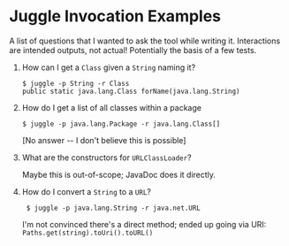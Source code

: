 # Juggle Invocation Examples

A list of questions that I wanted to ask the tool while writing it.
Interactions are intended outputs, not actual!  Potentially the basis
of a few tests.

1. How can I get a `Class` given a `String` naming it?
    ````
    $ juggle -p String -r Class
    public static java.lang.Class forName(java.lang.String)
    ````

2. How do I get a list of all classes within a package
    ````
    $ juggle -p java.lang.Package -r java.lang.Class[]
    ````
   [No answer -- I don't believe this is possible]

3. What are the constructors for `URLClassLoader`?

   Maybe this is out-of-scope; JavaDoc does it directly.

4. How do I convert a `String` to a `URL`?
   ````
    $ juggle -p java.lang.String -r java.net.URL
   ````
   I'm not convinced there's a direct method; ended up going via URI:
   `Paths.get(string).toUri().toURL()`
